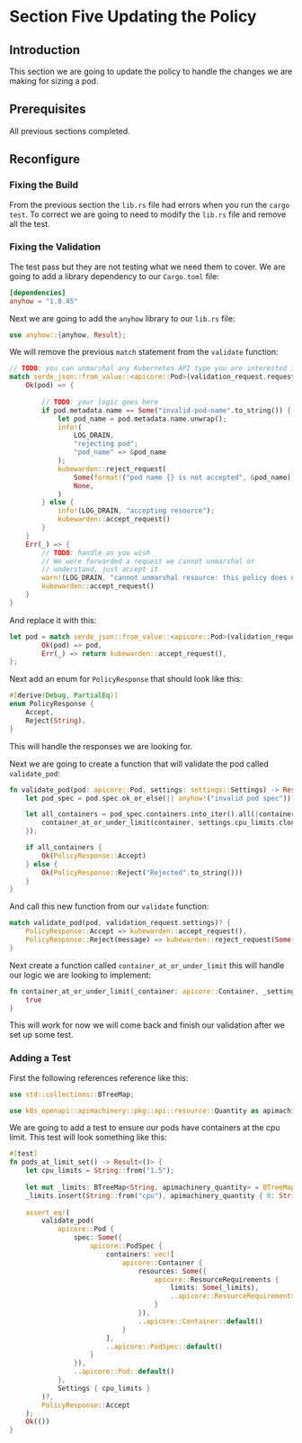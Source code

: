 # Section Five Updating the Policy

## Introduction

This section we are going to update the policy to handle the changes we are making for sizing a pod.

## Prerequisites

All previous sections completed.

## Reconfigure

### Fixing the Build

From the previous section the `lib.rs` file had errors when you run the `cargo test`. To correct we are going to need to modify the `lib.rs` file and remove all the test.

### Fixing the Validation

The test pass but they are not testing what we need them to cover. We are going to add a library dependency to our `Cargo.toml` file:

```Toml
[dependencies]
anyhow = "1.0.45"
```

Next we are going to add the `anyhow` library to our `lib.rs` file:

```Rust
use anyhow::{anyhow, Result};
```

We will remove the previous `match` statement from the `validate` function:

```Rust
// TODO: you can unmarshal any Kubernetes API type you are interested in
match serde_json::from_value::<apicore::Pod>(validation_request.request.object) {
    Ok(pod) => {
        
        // TODO: your logic goes here
        if pod.metadata.name == Some("invalid-pod-name".to_string()) {
            let pod_name = pod.metadata.name.unwrap();
            info!(
                LOG_DRAIN,
                "rejecting pod";
                "pod_name" => &pod_name
            );
            kubewarden::reject_request(
                Some(format!("pod name {} is not accepted", &pod_name)),
                None,
            )
        } else {
            info!(LOG_DRAIN, "accepting resource");
            kubewarden::accept_request()
        }
    }
    Err(_) => {
        // TODO: handle as you wish
        // We were forwarded a request we cannot unmarshal or
        // understand, just accept it
        warn!(LOG_DRAIN, "cannot unmarshal resource: this policy does not know how to evaluate this resource; accept it");
        kubewarden::accept_request()
    }
}
```

And replace it with this:

```Rust
let pod = match serde_json::from_value::<apicore::Pod>(validation_request.request.object) {
        Ok(pod) => pod,
        Err(_) => return kubewarden::accept_request(),
};
```

Next add an enum for `PolicyResponse` that should look like this:

```Rust
#[derive(Debug, PartialEq)]
enum PolicyResponse {
    Accept,
    Reject(String),
}
```

This will handle the responses we are looking for.

Next we are going to create a function that will validate the pod called `validate_pod`:

```Rust
fn validate_pod(pod: apicore::Pod, settings: settings::Settings) -> Result<PolicyResponse> {
    let pod_spec = pod.spec.ok_or_else(|| anyhow!("invalid pod spec"))?;

    let all_containers = pod_spec.containers.into_iter().all(|container| {
        container_at_or_under_limit(container, settings.cpu_limits.clone())
    });

    if all_containers {
        Ok(PolicyResponse::Accept)
    } else {
        Ok(PolicyResponse::Reject("Rejected".to_string()))
    }
}
```

And call this new function from our `validate` function:

```Rust
match validate_pod(pod, validation_request.settings)? {
    PolicyResponse::Accept => kubewarden::accept_request(),
    PolicyResponse::Reject(message) => kubewarden::reject_request(Some(message), None, None, None),
}
```

Next create a function called `container_at_or_under_limit` this will handle our logic we are looking to implement:

```Rust
fn container_at_or_under_limit(_container: apicore::Container, _settings_cpu_limit: String) -> bool {
    true
}
```

This will work for now we will come back and finish our validation after we set up some test.

### Adding a Test

First the following references reference like this:

```Rust
use std::collections::BTreeMap;

use k8s_openapi::apimachinery::pkg::api::resource::Quantity as apimachinery_quantity;
```

We are going to add a test to ensure our pods have containers at the cpu limit. This test will look something like this:

```Rust
#[test]
fn pods_at_limit_set() -> Result<()> {
    let cpu_limits = String::from("1.5");
    
    let mut _limits: BTreeMap<String, apimachinery_quantity> = BTreeMap::new();
    _limits.insert(String::from("cpu"), apimachinery_quantity { 0: String::from("1.5") });
    
    assert_eq!(
        validate_pod(
            apicore::Pod {
                spec: Some({
                    apicore::PodSpec {
                        containers: vec![
                            apicore::Container {
                                resources: Some({
                                    apicore::ResourceRequirements {
                                        limits: Some(_limits),
                                        ..apicore::ResourceRequirements::default()
                                    }
                                }),
                                ..apicore::Container::default()
                            }
                        ],
                        ..apicore::PodSpec::default()
                    }
                }),
                ..apicore::Pod::default()
            },
            Settings { cpu_limits }
        )?,
        PolicyResponse::Accept
    );
    Ok(())
}
```
